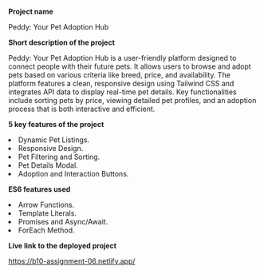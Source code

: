 **Project name**

Peddy: Your Pet Adoption Hub

**Short description of the project**

Peddy: Your Pet Adoption Hub is a user-friendly platform designed to connect people with their future pets. It allows users to browse and adopt pets based on various criteria like breed, price, and availability. The platform features a clean, responsive design using Tailwind CSS and integrates API data to display real-time pet details. Key functionalities include sorting pets by price, viewing detailed pet profiles, and an adoption process that is both interactive and efficient.

**5 key features of the project**
<li>Dynamic Pet Listings.</li>
<li>Responsive Design.</li>
<li>Pet Filtering and Sorting.</li>
<li>Pet Details Modal.</li>
<li>Adoption and Interaction Buttons.</li>

**ES6 features used**

<li>Arrow Functions.</li>
<li>Template Literals.</li>
<li>Promises and Async/Await.</li>
<li>ForEach Method.</li>

**Live link to the deployed project**

https://b10-assignment-06.netlify.app/

